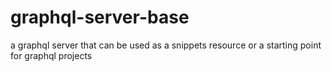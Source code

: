 # graphql-server-base
a graphql server that can be used as a snippets resource or a starting point for graphql projects
